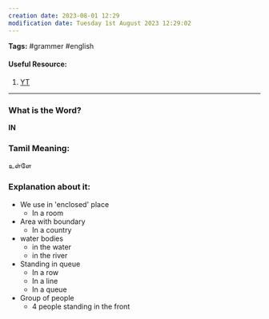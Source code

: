 ```yaml
---
creation date: 2023-08-01 12:29
modification date: Tuesday 1st August 2023 12:29:02
---
```


**Tags:** #grammer #english 

#### Useful Resource:
1. [YT](https://www.youtube.com/watch?v=LlkVW7F8l0w)

--------------------------------------

### What is the Word?

**IN**
### Tamil Meaning:

உள்ளே
### Explanation about it:

* We use in 'enclosed' place
	* In a room
* Area with boundary
	* In a country
* water bodies
	* in the water
	* in the river
* Standing in queue
	* In a row
	* In a line
	* In a queue
* Group of people
	* 4 people standing in the front





